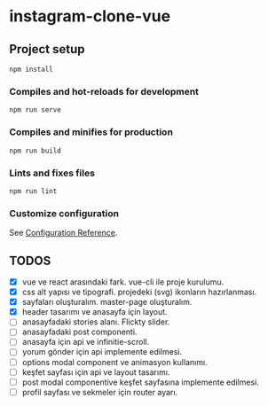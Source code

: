 # instagram-clone-vue

## Project setup
```
npm install
```

### Compiles and hot-reloads for development
```
npm run serve
```

### Compiles and minifies for production
```
npm run build
```

### Lints and fixes files
```
npm run lint
```

### Customize configuration
See [Configuration Reference](https://cli.vuejs.org/config/).

## TODOS

- [x]  vue ve react arasındaki fark. vue-cli ile proje kurulumu.
- [x]  css alt yapısı ve tipografi. projedeki (svg) ikonların hazırlanması.
- [x]  sayfaları oluşturalım. master-page oluşturalım.
- [x]  header tasarımı ve anasayfa  için layout.
- [ ]  anasayfadaki stories alanı. Flickty slider.
- [ ]  anasayfadaki post componenti.
- [ ]  anasayfa için api  ve infinitie-scroll.
- [ ]  yorum gönder için api implemente edilmesi.
- [ ]  options modal component ve animasyon kullanımı.
- [ ]  keşfet sayfası için api ve layout tasarımı.
- [ ]  post modal componentive keşfet sayfasına implemente edilmesi.
- [ ]  profil sayfası ve sekmeler için router ayarı.